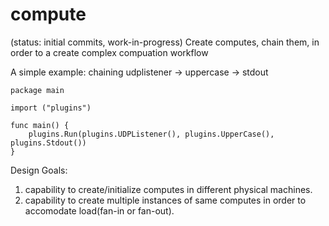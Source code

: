 compute
=======
(status: initial commits, work-in-progress)
Create computes, chain them, in order to a create complex compuation workflow

A simple example: chaining udplistener -> uppercase -> stdout 
```
package main

import ("plugins")

func main() {
	plugins.Run(plugins.UDPListener(), plugins.UpperCase(), plugins.Stdout())
}
```

Design Goals:

1. capability to create/initialize computes in different physical machines.
2. capability to create multiple instances of same computes in order to accomodate load(fan-in or fan-out).
